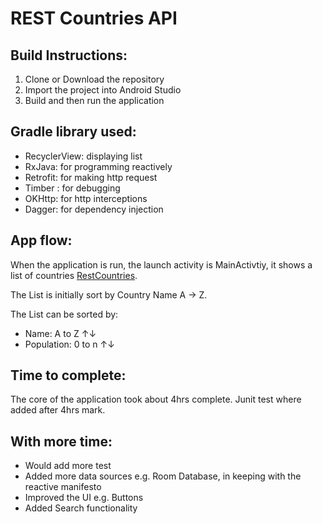 # REST Countries API 

## Build Instructions:
1. Clone or Download the repository
2. Import the project into Android Studio
3. Build and then run the application


## Gradle library used:
* RecyclerView: displaying list
* RxJava: for programming reactively
* Retrofit: for making http request
* Timber : for debugging
* OKHttp: for http interceptions
* Dagger: for dependency injection


## App flow:
When the application is run, the launch activity is MainActivtiy, it shows a list of countries [RestCountries](https://restcountries.eu/).

The List is initially sort by Country Name A -> Z.

The List can be sorted by:
- Name: A to Z ↑↓ 
- Population: 0 to n ↑↓


## Time to complete:
The core of the application took about 4hrs complete. Junit test where added after 4hrs mark.


## With more time:
- Would add more test
- Added more data sources e.g. Room Database, in keeping with the reactive manifesto
- Improved the UI e.g. Buttons
- Added Search functionality 